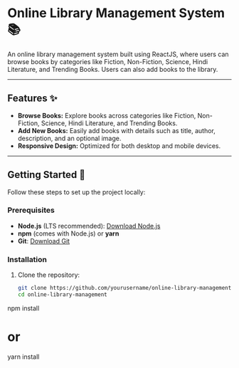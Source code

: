 # Online Library Management System 📚

An online library management system built using ReactJS, where users can browse books by categories like Fiction, Non-Fiction, Science, Hindi Literature, and Trending Books. Users can also add books to the library.

---

## Features ✨
- **Browse Books:** Explore books across categories like Fiction, Non-Fiction, Science, Hindi Literature, and Trending Books.
- **Add New Books:** Easily add books with details such as title, author, description, and an optional image.
- **Responsive Design:** Optimized for both desktop and mobile devices.

---

## Getting Started 🚀

Follow these steps to set up the project locally:

### Prerequisites
- **Node.js** (LTS recommended): [Download Node.js](https://nodejs.org/)
- **npm** (comes with Node.js) or **yarn**
- **Git**: [Download Git](https://git-scm.com/)

### Installation

1. Clone the repository:
   ```bash
   git clone https://github.com/yourusername/online-library-management.git
   cd online-library-management
npm install
# or
yarn install

